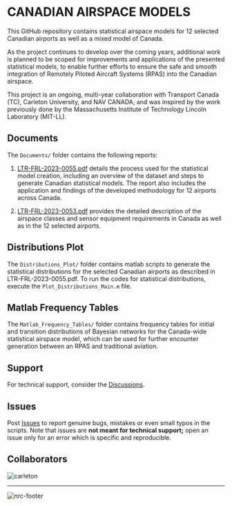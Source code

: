 # CANADIAN AIRSPACE MODELS

This GitHub repository contains statistical airspace models for 12 selected Canadian airports as well as a mixed model of Canada.

As the project continues to develop over the coming years, additional work is planned to be scoped for improvements and applications of the presented statistical models, to enable further efforts to ensure the safe and smooth integration of Remotely Piloted Aircraft Systems (RPAS) into the Canadian airspace.

This project is an ongoing, multi-year collaboration with Transport Canada (TC),  Carleton University, and NAV CANADA, and was inspired by the work previously done by the Massachusetts Institute of Technology Lincoln Laboratory (MIT-LL).

## Documents

The `Documents/` folder contains the following reports:

1. [LTR-FRL-2023-0055.pdf](Documents/LTR-FRL-2023-0055.pdf) details the process used for the statistical model creation, including an overview of the dataset and steps to generate Canadian statistical models. The report also includes the application and findings of the developed methodology for 12 airports across Canada.

2. [LTR-FRL-2023-0053.pdf](Documents/LTR-FRL-2023-0053.pdf) provides the detailed description of the airspace classes and sensor equipment requirements in Canada as well as in the 12 selected airports.

## Distributions Plot

The `Distributions_Plot/` folder contains matlab scripts to generate the statistical distributions for the selected Canadian airports as described in LTR-FRL-2023-0055.pdf. To run the codes for statistical distributions, execute the `Plot_Distributions_Main.m` file.

## Matlab Frequency Tables

The `Matlab_Frequency_Tables/` folder contains frequency tables for initial and transition distributions of Bayesian networks for the Canada-wide statistical airspace model, which can be used for further encounter generation between an RPAS and traditional aviation.

## Support

For technical support, consider the
[Discussions](https://github.com/nrc-cnrc/Canadian-Airspace-Models/discussions).

## Issues

Post [Issues](https://github.com/nrc-cnrc/Canadian-Airspace-Models/issues) to report
genuine bugs, mistakes or even small typos in the scripts. Note that issues are **not meant for
technical support;** open an issue only for an error which is specific and
reproducible.

## Collaborators

![carleton](https://github.com/nrc-cnrc/Canadian-Airspace-Models/assets/1444241/5d5547f2-1395-413d-9bc2-6d91da211c64)

---

![nrc-footer](https://github.com/nrc-cnrc/Canadian-Airspace-Models/assets/1444241/754d7be7-0424-43ce-8b26-94dccb33eba1)
